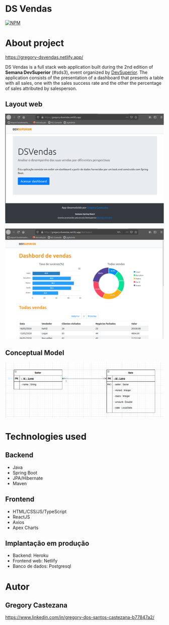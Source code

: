 # DS Vendas 
[![NPM](https://img.shields.io/npm/l/react)](https://github.com/gregorydossantos/projeto-sds3/blob/main/LICENSE) 

# About project

https://gregory-dsvendas.netlify.app/

DS Vendas is a full stack web application built during the 2nd edition of  **Semana DevSuperior** (#sds3), event organized by  [DevSuperior](https://devsuperior.com "Site da DevSuperior").
The application consists of the presentation of a dashboard that presents a table with all sales, one with the sales success rate and the other the percentage of sales attributed by salesperson. 

## Layout web
![Web 1](https://github.com/gregorydossantos/projeto-sds3/blob/main/assets/home.png)

![Web 2](https://github.com/gregorydossantos/projeto-sds3/blob/main/assets/dashboard.png)

## Conceptual Model
![Modelo Conceitual](https://github.com/gregorydossantos/projeto-sds3/blob/main/assets/databaseclass.png)

# Technologies used
## Backend
- Java
- Spring Boot
- JPA/Hibernate
- Maven
## Frontend
- HTML/CSS/JS/TypeScript
- ReactJS
- Axios
- Apex Charts
## Implantação em produção
- Backend: Heroku
- Frontend web: Netlify
- Banco de dados: Postgresql

# Autor
## Gregory Castezana
https://www.linkedin.com/in/gregory-dos-santos-castezana-b77847a2/

